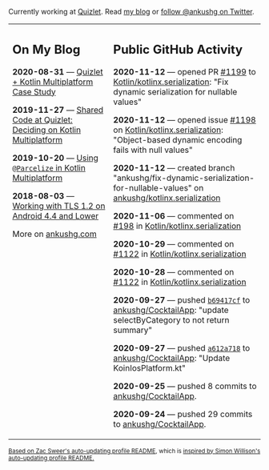 Currently working at [Quizlet](https://quizlet.com/). Read [my blog](https://ankushg.com/) or [follow @ankushg on Twitter](https://twitter.com/ankushg).

<table><tr><td valign="top" width="40%">

## On My Blog
<!-- blog starts -->
**2020-08-31** — [Quizlet + Kotlin Multiplatform Case Study](https://ankushg.com/posts/quizlet-kotlin-multiplatform-case-study/)

**2019-11-27** — [Shared Code at Quizlet: Deciding on Kotlin Multiplatform](https://ankushg.com/posts/shared-code-kotlin-multiplatform/)

**2019-10-20** — [Using `@Parcelize` in Kotlin Multiplatform](https://ankushg.com/posts/multiplatform-parcelize/)

**2018-08-03** — [Working with TLS 1.2 on Android 4.4 and Lower](https://ankushg.com/posts/tls-1.2-on-android/)
<!-- blog ends -->
More on [ankushg.com](https://ankushg.com/)
</td><td valign="top" width="60%">

## Public GitHub Activity
<!-- githubActivity starts -->
**2020-11-12** — opened PR [#1199](https://github.com/Kotlin/kotlinx.serialization/pull/1199) to [Kotlin/kotlinx.serialization](https://api.github.com/repos/Kotlin/kotlinx.serialization): "Fix dynamic serialization for nullable values"

**2020-11-12** — opened issue [#1198](https://github.com/Kotlin/kotlinx.serialization/issues/1198) on [Kotlin/kotlinx.serialization](https://api.github.com/repos/Kotlin/kotlinx.serialization): "Object-based dynamic encoding fails with null values"

**2020-11-12** — created branch "ankushg/fix-dynamic-serialization-for-nullable-values" on [ankushg/kotlinx.serialization](https://api.github.com/repos/ankushg/kotlinx.serialization)

**2020-11-06** — commented on [#198](https://github.com/Kotlin/kotlinx.serialization/issues/198#issuecomment-723316734) in [Kotlin/kotlinx.serialization](https://api.github.com/repos/Kotlin/kotlinx.serialization)

**2020-10-29** — commented on [#1122](https://github.com/Kotlin/kotlinx.serialization/pull/1122#issuecomment-718803561) in [Kotlin/kotlinx.serialization](https://api.github.com/repos/Kotlin/kotlinx.serialization)

**2020-10-28** — commented on [#1122](https://github.com/Kotlin/kotlinx.serialization/pull/1122#issuecomment-718264315) in [Kotlin/kotlinx.serialization](https://api.github.com/repos/Kotlin/kotlinx.serialization)

**2020-09-27** — pushed [`b69417cf`](https://github.com/ankushg/CocktailApp/commit/b69417cf7db55763d071a1d79a2eece9e26a6ba8) to [ankushg/CocktailApp](https://api.github.com/repos/ankushg/CocktailApp): "update selectByCategory to not return summary"

**2020-09-27** — pushed [`a612a718`](https://github.com/ankushg/CocktailApp/commit/a612a718147bc0961a2abf2ad25e59cb87b0fb1e) to [ankushg/CocktailApp](https://api.github.com/repos/ankushg/CocktailApp): "Update KoinIosPlatform.kt"

**2020-09-25** — pushed 8 commits to [ankushg/CocktailApp](https://api.github.com/repos/ankushg/CocktailApp).

**2020-09-24** — pushed 29 commits to [ankushg/CocktailApp](https://api.github.com/repos/ankushg/CocktailApp).
<!-- githubActivity ends -->
</td></tr></table>

<sub><a href="https://github.com/ZacSweers/ZacSweers">Based on Zac Sweer's auto-updating profile README</a>, which is <a href="https://simonwillison.net/2020/Jul/10/self-updating-profile-readme/">inspired by Simon Willison's auto-updating profile README.</a></sub>